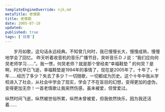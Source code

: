 ```yaml
---
templateEngineOverride: njk,md
metaTitle: 老情歌
title: 老情歌
date: 2005-07-18
updated:
published: true
tags: ['日常']
---
```


<div class="col-start-3 col-end-9">
　　岁月如歌，这句话永远经典。不知曾几何时，我已慢慢长大，慢慢成熟，慢慢地学会了回忆。 
昨天听着收音机的音乐广播节目，突听音乐ＤＪ说：“我们应向何炅老师学习……”。我一愣，何炅老师？就是那个曾经卖“幸福鞋垫＂的何炅？是啊，时光早已飞逝，幸福鞋垫是1994年的事情了，现在是2005年了，十年了，十年……经历了多少？失去了多少？一切随歌，一切都成为历史。这个十年中我从学校进入了社会，从社会中学会了现实，学会了不在盲目的幻想，变得更加的虚伪，变得更加无奈！一首老情歌让我突然伤感，虽未被爱，但曾爱过。

纵然时间飞逝，纵然被世俗所累，纵然未曾被爱，但我依然快乐，因为我还活着……
</div>

